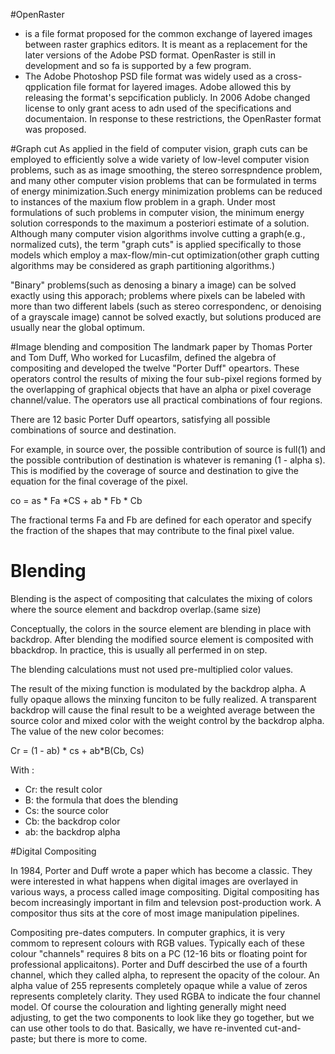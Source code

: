 #OpenRaster
- is a file format proposed for the common exchange of layered images between raster graphics editors. It is meant as a replacement for the later versions of the Adobe PSD format. OpenRaster is still in development and so fa is supported by a few program.
- The Adobe Photoshop PSD file format was widely used as a cross-qpplication file format for layered images. Adobe allowed this by releasing the format's sepcification publicly. In 2006 Adobe changed license to only grant acess to adn used of the specifications and documentaion. In response to these restrictions, the OpenRaster format was proposed.

#Graph cut
As applied in the field of computer vision, graph cuts can be employed to efficiently solve a wide variety of low-level computer vision problems, such as as image smoothing, the stereo sorrespndence problem, and many other computer vision problems that can be formulated in terms of energy minimization.Such energy minimization problems can be reduced to instances of the maxium flow problem in a graph. Under most formulations of such problems in computer vision, the minimum energy solution corresponds to the maximum a posteriori estimate of a solution. Although many computer vision algorithms involve cutting a graph(e.g., normalized cuts), the term "graph cuts" is applied specifically to those models which employ a max-flow/min-cut optimization(other graph cutting algorithms may be considered as graph partitioning algorithms.)

"Binary" problems(such as denosing a binary a image) can be solved exactly using this apporach; problems where pixels can be labeled with more than two different labels (such as stereo correspondenc, or denoising of a grayscale image) cannot be solved exactly, but solutions produced are usually near the global optimum.

#Image blending and composition
The landmark paper by Thomas Porter and Tom Duff, Who worked for Lucasfilm, defined the algebra of compositing and developed the twelve "Porter Duff" opeartors. These operators control the results of mixing the four sub-pixel regions formed by the overlapping of graphical objects that have an alpha or pixel coverage channel/value. The operators use all practical combinations of four regions. 

There are 12 basic Porter Duff opeartors, satisfying all possible combinations of source and destination.

For example, in source over, the possible contribution of source is full(1) and the possible contribution of destination is whatever is remaning (1 - alpha s). This is modified by the coverage of source and destination to give the equation for the final coverage of the pixel.

co = as * Fa *CS + ab * Fb * Cb

The fractional terms Fa and Fb are defined for each operator and specify the fraction of the shapes that may contribute to the final pixel value.

# Blending 
Blending is the aspect of compositing that calculates the mixing of colors where the source element and backdrop overlap.(same size)

Conceptually, the colors in the source element are blending in place with backdrop. After blending the modified source element is composited with bbackdrop. In practice, this is usually all perfermed in on step.

The blending calculations must not used pre-multiplied color values.


The result of the mixing function is modulated by the backdrop alpha. A fully opaque allows the minxing funciton to be fully realized. A transparent backdrop will cause the final result to be a weighted average between the source color and mixed color with the weight control by the backdrop alpha. The  value of the new color becomes:

Cr = (1 - ab) * cs + ab*B(Cb, Cs)

With :
* Cr: the result color
* B: the formula that does the blending
* Cs: the source color
* Cb: the backdrop color
* ab: the backdrop alpha

#Digital Compositing

In 1984, Porter and Duff wrote a paper which has become a classic. They were interested in what happens when digital images are overlayed in various ways, a process called image compositing. Digital compositing has becom increasingly important in film and televsion post-production work. A compositor thus sits at the core of most image manipulation pipelines.

Compositing pre-dates computers. In computer graphics, it is very commom to represent colours with RGB values. Typically each of these colour "channels" requires 8 bits on a PC (12-16 bits or floating point for professional applicaitons). Porter and Duff descirbed the use of a fourth channel, which they called alpha, to represent the opacity of the colour. An alpha value of 255 represents completely opaque while a value of zeros represents completely clarity. They used RGBA to indicate the four channel model. Of course the colouration and lighting generally might need adjusting, to get the two components to look like they go together, but we can use other tools to do that. Basically, we have re-invented cut-and-paste; but there is more to come.
